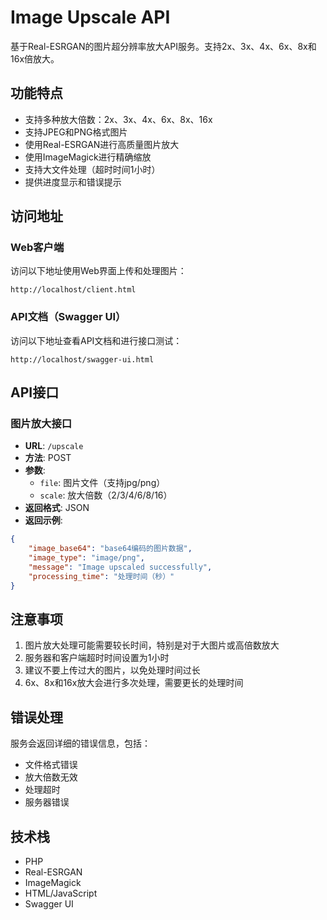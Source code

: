 # Image Upscale API

基于Real-ESRGAN的图片超分辨率放大API服务。支持2x、3x、4x、6x、8x和16x倍放大。

## 功能特点

- 支持多种放大倍数：2x、3x、4x、6x、8x、16x
- 支持JPEG和PNG格式图片
- 使用Real-ESRGAN进行高质量图片放大
- 使用ImageMagick进行精确缩放
- 支持大文件处理（超时时间1小时）
- 提供进度显示和错误提示

## 访问地址

### Web客户端

访问以下地址使用Web界面上传和处理图片：
```
http://localhost/client.html
```

### API文档（Swagger UI）

访问以下地址查看API文档和进行接口测试：
```
http://localhost/swagger-ui.html
```

## API接口

### 图片放大接口

- **URL**: `/upscale`
- **方法**: POST
- **参数**:
  - `file`: 图片文件（支持jpg/png）
  - `scale`: 放大倍数（2/3/4/6/8/16）
- **返回格式**: JSON
- **返回示例**:
```json
{
    "image_base64": "base64编码的图片数据",
    "image_type": "image/png",
    "message": "Image upscaled successfully",
    "processing_time": "处理时间（秒）"
}
```

## 注意事项

1. 图片放大处理可能需要较长时间，特别是对于大图片或高倍数放大
2. 服务器和客户端超时时间设置为1小时
3. 建议不要上传过大的图片，以免处理时间过长
4. 6x、8x和16x放大会进行多次处理，需要更长的处理时间

## 错误处理

服务会返回详细的错误信息，包括：
- 文件格式错误
- 放大倍数无效
- 处理超时
- 服务器错误

## 技术栈

- PHP
- Real-ESRGAN
- ImageMagick
- HTML/JavaScript
- Swagger UI
